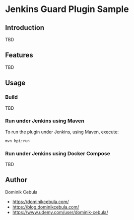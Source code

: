 # Jenkins Guard Plugin Sample

## Introduction

TBD

## Features

TBD

## Usage

### Build

TBD

### Run under Jenkins using Maven

To run the plugin under Jenkins, using Maven, execute:

```shell
mvn hpi:run
```

### Run under Jenkins using Docker Compose

TBD

## Author

Dominik Cebula

* https://dominikcebula.com/
* https://blog.dominikcebula.com/
* https://www.udemy.com/user/dominik-cebula/
